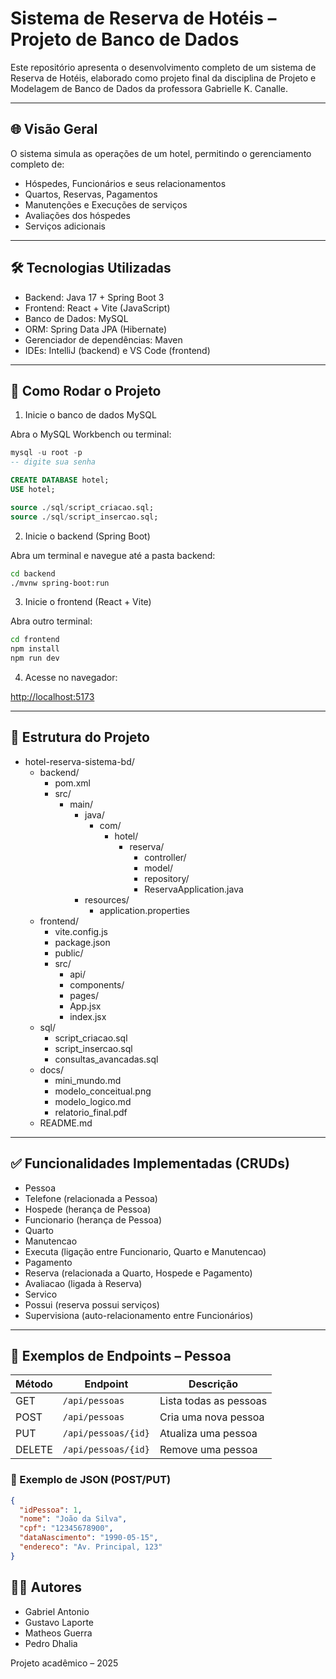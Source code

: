 # Sistema de Reserva de Hotéis – Projeto de Banco de Dados

Este repositório apresenta o desenvolvimento completo de um sistema de Reserva de Hotéis, elaborado como projeto final da disciplina de Projeto e Modelagem de Banco de Dados da professora Gabrielle K. Canalle.

---

## 🌐 Visão Geral

O sistema simula as operações de um hotel, permitindo o gerenciamento completo de:

* Hóspedes, Funcionários e seus relacionamentos
* Quartos, Reservas, Pagamentos
* Manutenções e Execuções de serviços
* Avaliações dos hóspedes
* Serviços adicionais

---

## 🛠️ Tecnologias Utilizadas

* Backend: Java 17 + Spring Boot 3
* Frontend: React + Vite (JavaScript)
* Banco de Dados: MySQL
* ORM: Spring Data JPA (Hibernate)
* Gerenciador de dependências: Maven
* IDEs: IntelliJ (backend) e VS Code (frontend)

---

## 🚀 Como Rodar o Projeto

1. Inicie o banco de dados MySQL

Abra o MySQL Workbench ou terminal:

```sql
mysql -u root -p
-- digite sua senha

CREATE DATABASE hotel;
USE hotel;

source ./sql/script_criacao.sql;
source ./sql/script_insercao.sql;
```

2. Inicie o backend (Spring Boot)

Abra um terminal e navegue até a pasta backend:

```bash
cd backend
./mvnw spring-boot:run
```

3. Inicie o frontend (React + Vite)

Abra outro terminal:

```bash
cd frontend
npm install
npm run dev
```

4. Acesse no navegador:

[http://localhost:5173](http://localhost:5173)

---

## 🧱 Estrutura do Projeto

- hotel-reserva-sistema-bd/
  - backend/
    - pom.xml
    - src/
      - main/
        - java/
          - com/
            - hotel/
              - reserva/
                - controller/
                - model/
                - repository/
                - ReservaApplication.java
        - resources/
          - application.properties
  - frontend/
    - vite.config.js
    - package.json
    - public/
    - src/
      - api/
      - components/
      - pages/
      - App.jsx
      - index.jsx
  - sql/
    - script_criacao.sql
    - script_insercao.sql
    - consultas_avancadas.sql
  - docs/
    - mini_mundo.md
    - modelo_conceitual.png
    - modelo_logico.md
    - relatorio_final.pdf
  - README.md



---

## ✅ Funcionalidades Implementadas (CRUDs)

* Pessoa
* Telefone (relacionada a Pessoa)
* Hospede (herança de Pessoa)
* Funcionario (herança de Pessoa)
* Quarto
* Manutencao
* Executa (ligação entre Funcionario, Quarto e Manutencao)
* Pagamento
* Reserva (relacionada a Quarto, Hospede e Pagamento)
* Avaliacao (ligada à Reserva)
* Servico
* Possui (reserva possui serviços)
* Supervisiona (auto-relacionamento entre Funcionários)

---

## 🔁 Exemplos de Endpoints – Pessoa

| Método | Endpoint               | Descrição            |
|--------|------------------------|------------------------|
| GET    | `/api/pessoas`         | Lista todas as pessoas |
| POST   | `/api/pessoas`         | Cria uma nova pessoa   |
| PUT    | `/api/pessoas/{id}`    | Atualiza uma pessoa    |
| DELETE | `/api/pessoas/{id}`    | Remove uma pessoa      |

### 🧾 Exemplo de JSON (POST/PUT)

```json
{
  "idPessoa": 1,
  "nome": "João da Silva",
  "cpf": "12345678900",
  "dataNascimento": "1990-05-15",
  "endereco": "Av. Principal, 123"
}
```

## 👨‍💻 Autores

* Gabriel Antonio
* Gustavo Laporte
* Matheos Guerra
* Pedro Dhalia

Projeto acadêmico – 2025

